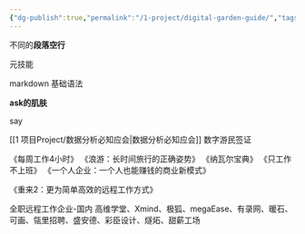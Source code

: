 ```yaml
---
{"dg-publish":true,"permalink":"/1-project/digital-garden-guide/","tags":["gardenEntry"]}
---
```






不同的**段落空行**


元技能

markdown 基础语法

**ask的肌肤**

say

[[1 项目Project/数据分析必知应会\|数据分析必知应会]]
数字游民签证

《每周工作4小时》
《浪游：长时间旅行的正确姿势》
《纳瓦尔宝典》
《只工作不上班》
《一个人企业：一个人也能赚钱的商业新模式》

《重来2：更为简单高效的远程工作方式》

全职远程工作企业-国内
高维学堂、Xmind、极狐、megaEase、有录网、暖石、可画、瓴里招聘、盛安德、彩臣设计、燧炻、甜薪工场

